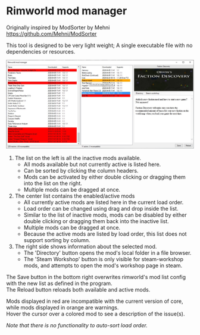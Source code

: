 # Rimworld mod manager

Originally inspired by ModSorter by Mehni  
https://github.com/Mehni/ModSorter
  
  
  
This tool is designed to be very light weight; A single executable file with no dependencies or resources.

![Layout image](Layout.jpg "Interface layout")

1. The list on the left is all the inactive mods available.
    - All mods available but not currently active is listed here.
    - Can be sorted by clicking the column headers.
    - Mods can be activated by either double clicking or dragging them into the list on the right. 
    - Multiple mods can be dragged at once.
2. The center list contains the enabled/active mods
    - All currently active mods are listed here in the current load order.
    - Load order can be changed using drag and drop inside the list.
    - Similar to the list of inactive mods, mods can be disabled by either double clicking or dragging them back into the inactive list.
    - Multiple mods can be dragged at once.
    - Because the active mods are listed by load order, this list does not support sorting by column.
3. The right side shows information about the selected mod.
    - The 'Directory' button opens the mod's local folder in a file browser.
    - The 'Steam Workshop' button is only visible for steam-workshop mods, and attempts to open the mod's workshop page in steam.

The Save button in the bottom right overwrites rimworld's mod list config with the new list as defined in the program.  
The Reload button reloads both available and active mods.  
  
Mods displayed in red are incompatible with the current version of core, while mods displayed in orange are warnings.  
Hover the cursor over a colored mod to see a description of the issue(s).

*Note that there is no functionality to auto-sort load order.*
